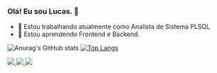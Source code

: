 ### Olá! Eu sou Lucas. 👋

- 🔭 Estou trabalhando atualmente como Analista de Sistema PLSQL
- 🌱 Estou aprendendo Frontend e Backend.

![Anurag's GitHub stats](https://github-readme-stats.vercel.app/api?username=DevDosSantosLucas&show_icons=true&theme=dark)
[![Top Langs](https://github-readme-stats.vercel.app/api/top-langs/?username=DevDosSantosLucas&theme=dark)](https://github.com/anuraghazra/github-readme-stats)

<div style= "display : inline-block">
<a href="https://www.linkedin.com/in/lucas-ribeiro-dos-santos-7aa04915a/" target="blank">
  <img src= "https://img.shields.io/badge/LinkedIn-0077B5?style=for-the-badge&logo=linkedin&logoColor=white" />
</a>

<a href="https://discord.com/Lucas-Ribeiro-dos-Santos#1050" target="blank">
  <img src= "https://img.shields.io/badge/Discord-7289DA?style=for-the-badge&logo=discord&logoColor=white" />
</a>
  
<a target="_blank" href="https://lucasdev.vercel.app/" >
  <img src= "https://img.shields.io/badge/website-000000?style=for-the-badge&logo=About.me&logoColor=white" />
</a>
  
 <!--
<a href="LINK DOS CURSOS UDEMY AQUI" target="blank">
  <img src= "https://img.shields.io/badge/Udemy-EC5252?style=for-the-badge&logo=Udemy&logoColor=white" />
</a>
-->

</div>
  

<!--
Here are some ideas to get you started:
- 💬 Ask me about ...
- 📫 How to reach me: ...
-->
